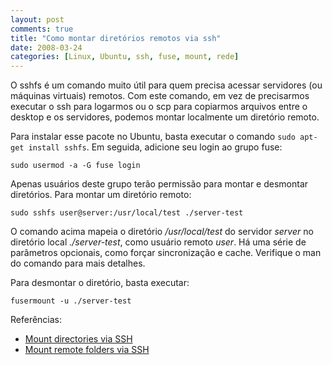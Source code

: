```yaml
---
layout: post
comments: true
title: "Como montar diretórios remotos via ssh"
date: 2008-03-24
categories: [Linux, Ubuntu, ssh, fuse, mount, rede]
---
```

O sshfs é um comando muito útil para quem precisa acessar servidores (ou máquinas virtuais) remotos. Com este comando, em vez de precisarmos executar o ssh para logarmos ou o scp para copiarmos arquivos entre o desktop e os servidores, podemos montar localmente um diretório remoto.

Para instalar esse pacote no Ubuntu, basta executar o comando `sudo apt-get install sshfs`. Em seguida, adicione seu login ao grupo fuse:

`sudo usermod -a -G fuse login`

Apenas usuários deste grupo terão permissão para montar e desmontar diretórios. Para montar um diretório remoto:

`sudo sshfs user@server:/usr/local/test ./server-test`

O comando acima mapeia o diretório _/usr/local/test_ do servidor _server_ no diretório local _./server-test_, como usuário remoto _user_. Há uma série de parâmetros opcionais, como forçar sincronização e cache. Verifique o man do comando para mais detalhes.

Para desmontar o diretório, basta executar:

`fusermount -u ./server-test`

Referências:

- [Mount directories via SSH](http://liquidat.wordpress.com/2008/02/23/short-tip-mount-directories-via-ssh/)
- [Mount remote folders via SSH](http://www.ducea.com/2008/02/29/mount-remote-folders-via-ssh/)
